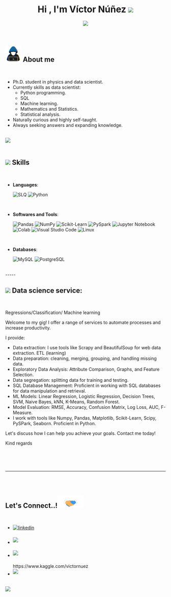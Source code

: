 
<h1 align="center"><b>Hi , I'm Víctor Núñez </b><img src="https://media.giphy.com/media/hvRJCLFzcasrR4ia7z/giphy.gif" width="35"></h1>
<!--  -->
<p align="center">
  <a href="https://github.com/DenverCoder1/readme-typing-svg"><img src="https://readme-typing-svg.herokuapp.com?font=Time+New+Roman&color=blue&size=25&center=true&vCenter=true&width=600&height=100&lines=The+world+is+one+big+data+problem..&hearts;++;Python-SQL-Machine+Learning-Physics."></a>
</p>

<br>
	
## <picture><img src = "https://github.com/0xAbdulKhalid/0xAbdulKhalid/raw/main/assets/mdImages/about_me.gif" width = 50px></picture> **About me**

<br>

- Ph.D. student in physics and data scientist.
- Currently skills as data scientist:
   - Python programming.
   - SQL
   - Machine learning.
   - Mathematics and Statistics.
   - Statistical analysis.
- Naturally curious and highly self-taught.
- Always seeking answers and expanding knowledge.
<br><br>

<img src="https://user-images.githubusercontent.com/73097560/115834477-dbab4500-a447-11eb-908a-139a6edaec5c.gif"><br><br>

## <img src="https://media2.giphy.com/media/QssGEmpkyEOhBCb7e1/giphy.gif?cid=ecf05e47a0n3gi1bfqntqmob8g9aid1oyj2wr3ds3mg700bl&rid=giphy.gif" width ="25"><b> Skills</b>
<br>

<p align="center">

- **Languages**:
    
    ![SLQ](https://img.shields.io/badge/SQL%20-%2300599C.svg?style=for-the-badge&logo=c%2B%2B&logoColor=white)
    ![Python](https://img.shields.io/badge/Python%20-%2314354C.svg?style=for-the-badge&logo=python&logoColor=white)
  
<br>   


- **Softwares and Tools**:

    ![Pandas](https://img.shields.io/badge/Pandas-%23F05033.svg?style=for-the-badge&logo=git&logoColor=white)
    ![NumPy](https://img.shields.io/badge/NumPy-%23121011.svg?style=for-the-badge&logo=github&logoColor=white)
    ![Scikit-Learn](https://img.shields.io/badge/Scikit%20Learn-%234285F4.svg?style=for-the-badge&logo=google&logoColor=white)
    ![PySpark](https://img.shields.io/badge/PySpark-%23054020?style=for-the-badge&logo=gnu-bash&logoColor=white)
    ![Jupyter Notebook](https://img.shields.io/badge/Jupyter%20Notebook%20-0078d7.svg?style=for-the-badge&logo=visual-studio-code&logoColor=white)
    ![Colab](https://img.shields.io/badge/Colab%20-FFA500.svg?style=for-the-badge&logo=visual-studio-code&logoColor=white)
    ![Visual Studio Code](https://img.shields.io/badge/Visual%20Studio%20Code-0078d7.svg?style=for-the-badge&logo=visual-studio-code&logoColor=white)
    ![Linux](https://img.shields.io/badge/Linux-FCC624?style=for-the-badge&logo=linux&logoColor=black) 

<br>

- **Databases**:

    ![MySQL](https://img.shields.io/badge/MySQL-%23054020?style=for-the-badge&logo=gnu-bash&logoColor=white)
    ![PostgreSQL](https://img.shields.io/badge/PostgreSQL-%23000000.svg?style=for-the-badge&logo=markdown&logoColor=white)   


</p>

<br>
-----
<br>


## <img src="https://media.giphy.com/media/iY8CRBdQXODJSCERIr/giphy.gif" width="35"><b> Data science service: </b>
<br>

Regressions/Classification/ Machine learning

Welcome to my gig! I offer a range of services to automate processes and increase productivity.

I provide:

- Data extraction:  I use tools like Scrapy and BeautifulSoup for web data extraction.  ETL (learning)
- Data preparation: cleaning, merging, grouping, and handling missing data.
- Exploratory Data Analysis: Attribute Comparison, Graphs, and Feature Selection.
- Data segregation: splitting data for training and testing.
- SQL Database Management: Proficient in working with SQL databases for data manipulation and retrieval.
- ML Models: Linear Regression, Logistic Regression, Decision Trees, SVM, Naive Bayes, kNN, K-Means, Random Forest.
- Model Evaluation: RMSE, Accuracy, Confusion Matrix, Log Loss, AUC, F-Measure.
- I work with tools like Numpy, Pandas, Matplotlib, Scikit-Learn, Scipy, PySPark, Seaborn. Proficient in Python.

Let's discuss how I can help you achieve your goals. Contact me today!

Kind regards

<br>
<br>
<br>

-----

<br>
<br>

## <b> Let's Connect..!</b><img src="https://github.com/0xAbdulKhalid/0xAbdulKhalid/raw/main/assets/mdImages/handshake.gif" width ="80">
<br>
<div align='left'>

<ul>

<li>
<a href="https://www.linkedin.com/in/v%C3%ADctor-n%C3%BA%C3%B1ez-817176299" target="_blank">
<img src="https://img.shields.io/badge/linkedin-%2300acee.svg?color=405DE6&style=for-the-badge&logo=linkedin&logoColor=white" alt=linkedin style="margin-bottom: 5px;"/>
</a>
</li>

<br>

<li>
<a href="mailto:victorenriquenr@gmail.com" target="_blank">
<img src="https://img.shields.io/badge/gmail: victorenriquenr@gmail.com-%23EA4335.svg?style=for-the-badge&logo=gmail&logoColor=white" t=mail style="margin-bottom: 5px;" />
</a>
</li>

<br>

<li>
<a href="mailto:victor.nunezr@sansano.usm.cl" target="_blank">
<img src="https://img.shields.io/badge/Institutional mail: victor.nunezr@sansano.usm.cl-%23EA4335.svg?style=for-the-badge&logo=gmail&logoColor=white" t=mail style="margin-bottom: 5px;" />
</a>
</li>

<br>
https://www.kaggle.com/victornuez
<li>
<a href="https://www.kaggle.com/victornuez" target="_blank">
<img src="https://img.shields.io/badge/Kaggle-%2300599C.svg?style=for-the-badge&logo=gmail&logoColor=white" t=mail style="margin-bottom: 5px;" />
</a>
</li>
	
</ul>
</div>

<br>
<img src="https://user-images.githubusercontent.com/73097560/115834477-dbab4500-a447-11eb-908a-139a6edaec5c.gif">
<br>

<div align='center'>

</div>
<br>
